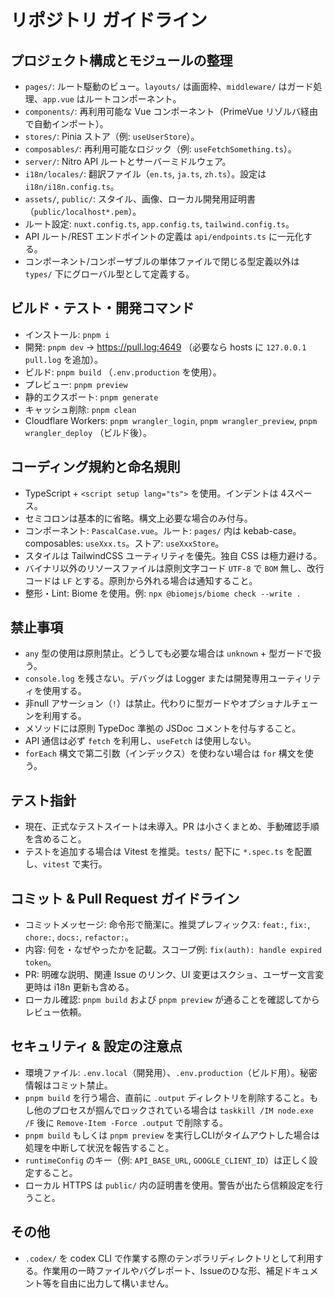 # リポジトリ ガイドライン

## プロジェクト構成とモジュールの整理
- `pages/`: ルート駆動のビュー。`layouts/` は画面枠、`middleware/` はガード処理、`app.vue` はルートコンポーネント。
- `components/`: 再利用可能な Vue コンポーネント（PrimeVue リゾルバ経由で自動インポート）。
- `stores/`: Pinia ストア（例: `useUserStore`）。
- `composables/`: 再利用可能なロジック（例: `useFetchSomething.ts`）。
- `server/`: Nitro API ルートとサーバーミドルウェア。
- `i18n/locales/`: 翻訳ファイル（`en.ts`, `ja.ts`, `zh.ts`）。設定は `i18n/i18n.config.ts`。
- `assets/`, `public/`: スタイル、画像、ローカル開発用証明書（`public/localhost*.pem`）。
- ルート設定: `nuxt.config.ts`, `app.config.ts`, `tailwind.config.ts`。
- API ルート/REST エンドポイントの定義は `api/endpoints.ts` に一元化する。
- コンポーネント/コンポーザブルの単体ファイルで閉じる型定義以外は `types/` 下にグローバル型として定義する。

## ビルド・テスト・開発コマンド
- インストール: `pnpm i`
- 開発: `pnpm dev` → https://pull.log:4649 （必要なら hosts に `127.0.0.1 pull.log` を追加）。
- ビルド: `pnpm build` （`.env.production` を使用）。
- プレビュー: `pnpm preview`
- 静的エクスポート: `pnpm generate`
- キャッシュ削除: `pnpm clean`
- Cloudflare Workers: `pnpm wrangler_login`, `pnpm wrangler_preview`, `pnpm wrangler_deploy` （ビルド後）。

## コーディング規約と命名規則
- TypeScript + `<script setup lang="ts">` を使用。インデントは 4スペース。
- セミコロンは基本的に省略。構文上必要な場合のみ付与。
- コンポーネント: `PascalCase.vue`。ルート: `pages/` 内は kebab-case。composables: `useXxx.ts`。ストア: `useXxxStore`。
- スタイルは TailwindCSS ユーティリティを優先。独自 CSS は極力避ける。
- バイナリ以外のリソースファイルは原則文字コード `UTF-8` で `BOM` 無し、改行コードは `LF` とする。原則から外れる場合は通知すること。
- 整形・Lint: Biome を使用。例: `npx @biomejs/biome check --write .`

## 禁止事項
- `any` 型の使用は原則禁止。どうしても必要な場合は `unknown` + 型ガードで扱う。  
- `console.log` を残さない。デバッグは Logger または開発専用ユーティリティを使用する。  
- 非null アサーション（`!`）は禁止。代わりに型ガードやオプショナルチェーンを利用する。  
- メソッドには原則 TypeDoc 準拠の JSDoc コメントを付与すること。  
- API 通信は必ず `fetch` を利用し、`useFetch` は使用しない。  
- `forEach` 構文で第二引数（インデックス）を使わない場合は `for` 構文を使う。  

## テスト指針
- 現在、正式なテストスイートは未導入。PR は小さくまとめ、手動確認手順を含めること。
- テストを追加する場合は Vitest を推奨。`tests/` 配下に `*.spec.ts` を配置し、`vitest` で実行。

## コミット & Pull Request ガイドライン
- コミットメッセージ: 命令形で簡潔に。推奨プレフィックス: `feat:`, `fix:`, `chore:`, `docs:`, `refactor:`。
- 内容: 何を・なぜやったかを記載。スコープ例: `fix(auth): handle expired token`。
- PR: 明確な説明、関連 Issue のリンク、UI 変更はスクショ、ユーザー文言変更時は i18n 更新も含める。
- ローカル確認: `pnpm build` および `pnpm preview` が通ることを確認してからレビュー依頼。

## セキュリティ & 設定の注意点
- 環境ファイル: `.env.local`（開発用）、`.env.production`（ビルド用）。秘密情報はコミット禁止。
- `pnpm build` を行う場合、直前に `.output` ディレクトリを削除すること。もし他のプロセスが掴んでロックされている場合は `taskkill /IM node.exe /F` 後に `Remove-Item -Force .output` で削除する。
- `pnpm build` もしくは `pnpm preview` を実行しCLIがタイムアウトした場合は処理を中断して状況を報告すること。
- `runtimeConfig` のキー（例: `API_BASE_URL`, `GOOGLE_CLIENT_ID`）は正しく設定すること。
- ローカル HTTPS は `public/` 内の証明書を使用。警告が出たら信頼設定を行うこと。

## その他
- `.codex/` を codex CLI で作業する際のテンポラリディレクトリとして利用する。作業用の一時ファイルやバグレポート、Issueのひな形、補足ドキュメント等を自由に出力して構いません。
